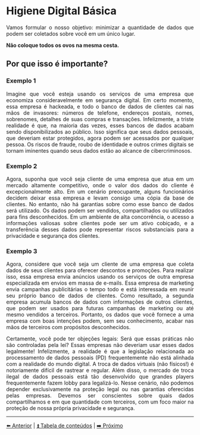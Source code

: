 <h1>Higiene Digital Básica</h1>

<p align="justify">Vamos formular o nosso objetivo: minimizar a quantidade de dados que podem ser coletados sobre você em um único lugar.</p>

<p><strong>Não coloque todos os ovos na mesma cesta.</strong></p>

<h2>Por que isso é importante?</h2>

<h3>Exemplo 1</h3>

<p align="justify">Imagine que você esteja usando os serviços de uma empresa que economiza consideravelmente em segurança digital. Em certo momento, essa empresa é hackeada, e todo o banco de dados de clientes cai nas mãos de invasores: números de telefone, endereços postais, nomes, sobrenomes, detalhes de suas compras e transações. Infelizmente, a triste realidade é que, na maioria das vezes, esses bancos de dados acabam sendo disponibilizados ao público. Isso significa que seus dados pessoais, que deveriam estar protegidos, agora podem ser acessados por qualquer pessoa. Os riscos de fraude, roubo de identidade e outros crimes digitais se tornam iminentes quando seus dados estão ao alcance de cibercriminosos.</p>

<h3>Exemplo 2</h3>

<p align="justify">Agora, suponha que você seja cliente de uma empresa que atua em um mercado altamente competitivo, onde o valor dos dados do cliente é excepcionalmente alto. Em um cenário preocupante, alguns funcionários decidem deixar essa empresa e levam consigo uma cópia da base de clientes. No entanto, não há garantias sobre como esse banco de dados será utilizado. Os dados podem ser vendidos, compartilhados ou utilizados para fins desconhecidos. Em um ambiente de alta concorrência, o acesso a informações valiosas sobre clientes pode ser um ativo cobiçado, e a transferência desses dados pode representar riscos substanciais para a privacidade e segurança dos clientes.</p>

<h3>Exemplo 3</h3>

<p align="justify">Agora, considere que você seja um cliente de uma empresa que coleta dados de seus clientes para oferecer descontos e promoções. Para realizar isso, essa empresa envia anúncios usando os serviços de outra empresa especializada em envios em massa de e-mails. Essa empresa de marketing envia campanhas publicitárias o tempo todo e está interessada em reunir seu próprio banco de dados de clientes. Como resultado, a segunda empresa acumula bancos de dados com informações de outros clientes, que podem ser usados para futuras campanhas de marketing ou até mesmo vendidos a terceiros. Portanto, os dados que você fornece a uma empresa com boas intenções podem, sem seu conhecimento, acabar nas mãos de terceiros com propósitos desconhecidos.</p>

<p align="justify">Certamente, você pode ter objeções legais: Será que essas práticas não são controladas pela lei? Essas empresas não deveriam usar esses dados legalmente! Infelizmente, a realidade é que a legislação relacionada ao processamento de dados pessoais (PD) frequentemente não está alinhada com a realidade do mundo digital. A troca de dados virtuais (não físicos!) é notoriamente difícil de rastrear e regular. Além disso, o mercado de troca ilegal de dados pessoais está tão desenvolvido que grandes players frequentemente fazem lobby para legalizá-lo. Nesse cenário, não podemos depender exclusivamente na proteção legal ou nas garantias oferecidas pelas empresas. Devemos ser conscientes sobre quais dados compartilhamos e em que quantidade com terceiros, com um foco maior na proteção de nossa própria privacidade e segurança.</p>

<hr>

[⬅️ Anterior](02-por-que-e-importante.md) | [⏫ Tabela de conteúdos](../README.md) | [➡️ Próximo](04-telefone.md)